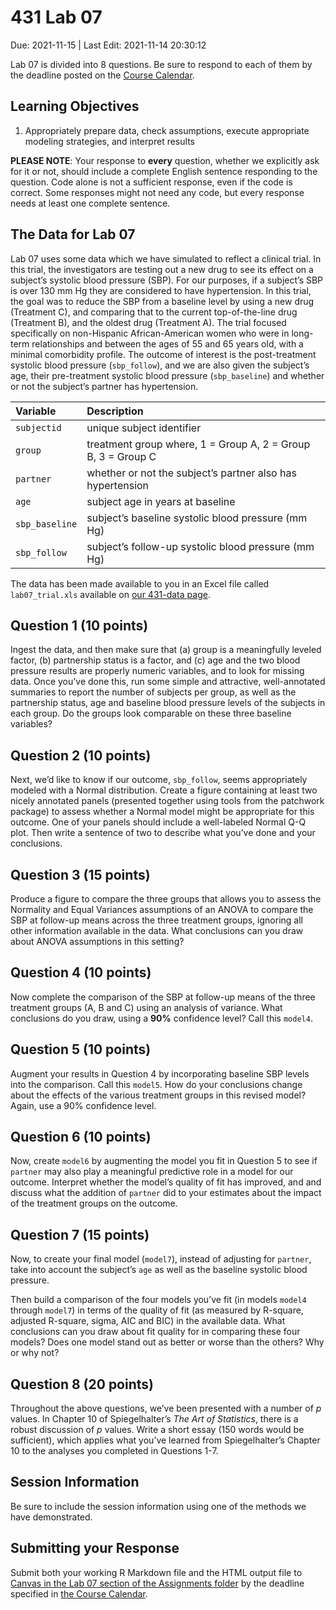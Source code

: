 431 Lab 07
================
Due: 2021-11-15 \| Last Edit: 2021-11-14 20:30:12

Lab 07 is divided into 8 questions. Be sure to respond to each of them
by the deadline posted on the [Course
Calendar](https://thomaselove.github.io/431/calendar.html).

## Learning Objectives

1.  Appropriately prepare data, check assumptions, execute appropriate
    modeling strategies, and interpret results

**PLEASE NOTE**: Your response to **every** question, whether we
explicitly ask for it or not, should include a complete English sentence
responding to the question. Code alone is not a sufficient response,
even if the code is correct. Some responses might not need any code, but
every response needs at least one complete sentence.

## The Data for Lab 07

Lab 07 uses some data which we have simulated to reflect a clinical
trial. In this trial, the investigators are testing out a new drug to
see its effect on a subject’s systolic blood pressure (SBP). For our
purposes, if a subject’s SBP is over 130 mm Hg they are considered to
have hypertension. In this trial, the goal was to reduce the SBP from a
baseline level by using a new drug (Treatment C), and comparing that to
the current top-of-the-line drug (Treatment B), and the oldest drug
(Treatment A). The trial focused specifically on non-Hispanic
African-American women who were in long-term relationships and between
the ages of 55 and 65 years old, with a minimal comorbidity profile. The
outcome of interest is the post-treatment systolic blood pressure
(`sbp_follow`), and we are also given the subject’s age, their
pre-treatment systolic blood pressure (`sbp_baseline`) and whether or
not the subject’s partner has hypertension.

| Variable       | Description                                                  |
|:---------------|:-------------------------------------------------------------|
| `subjectid`    | unique subject identifier                                    |
| `group`        | treatment group where, 1 = Group A, 2 = Group B, 3 = Group C |
| `partner`      | whether or not the subject’s partner also has hypertension   |
| `age`          | subject age in years at baseline                             |
| `sbp_baseline` | subject’s baseline systolic blood pressure (mm Hg)           |
| `sbp_follow`   | subject’s follow-up systolic blood pressure (mm Hg)          |

The data has been made available to you in an Excel file called
`lab07_trial.xls` available on [our 431-data
page](https://github.com/THOMASELOVE/431-data).

## Question 1 (10 points)

Ingest the data, and then make sure that (a) group is a meaningfully
leveled factor, (b) partnership status is a factor, and (c) age and the
two blood pressure results are properly numeric variables, and to look
for missing data. Once you’ve done this, run some simple and attractive,
well-annotated summaries to report the number of subjects per group, as
well as the partnership status, age and baseline blood pressure levels
of the subjects in each group. Do the groups look comparable on these
three baseline variables?

## Question 2 (10 points)

Next, we’d like to know if our outcome, `sbp_follow`, seems
appropriately modeled with a Normal distribution. Create a figure
containing at least two nicely annotated panels (presented together
using tools from the patchwork package) to assess whether a Normal model
might be appropriate for this outcome. One of your panels should include
a well-labeled Normal Q-Q plot. Then write a sentence of two to describe
what you’ve done and your conclusions.

## Question 3 (15 points)

Produce a figure to compare the three groups that allows you to assess
the Normality and Equal Variances assumptions of an ANOVA to compare the
SBP at follow-up means across the three treatment groups, ignoring all
other information available in the data. What conclusions can you draw
about ANOVA assumptions in this setting?

## Question 4 (10 points)

Now complete the comparison of the SBP at follow-up means of the three
treatment groups (A, B and C) using an analysis of variance. What
conclusions do you draw, using a **90%** confidence level? Call this
`model4`.

## Question 5 (10 points)

Augment your results in Question 4 by incorporating baseline SBP levels
into the comparison. Call this `model5`. How do your conclusions change
about the effects of the various treatment groups in this revised model?
Again, use a 90% confidence level.

## Question 6 (10 points)

Now, create `model6` by augmenting the model you fit in Question 5 to
see if `partner` may also play a meaningful predictive role in a model
for our outcome. Interpret whether the model’s quality of fit has
improved, and and discuss what the addition of `partner` did to your
estimates about the impact of the treatment groups on the outcome.

## Question 7 (15 points)

Now, to create your final model (`model7`), instead of adjusting for
`partner`, take into account the subject’s `age` as well as the baseline
systolic blood pressure.

Then build a comparison of the four models you’ve fit (in models
`model4` through `model7`) in terms of the quality of fit (as measured
by R-square, adjusted R-square, sigma, AIC and BIC) in the available
data. What conclusions can you draw about fit quality for in comparing
these four models? Does one model stand out as better or worse than the
others? Why or why not?

## Question 8 (20 points)

Throughout the above questions, we’ve been presented with a number of
*p* values. In Chapter 10 of Spiegelhalter’s *The Art of Statistics*,
there is a robust discussion of *p* values. Write a short essay (150
words would be sufficient), which applies what you’ve learned from
Spiegelhalter’s Chapter 10 to the analyses you completed in Questions
1-7.

## Session Information

Be sure to include the session information using one of the methods we
have demonstrated.

## Submitting your Response

Submit both your working R Markdown file and the HTML output file to
[Canvas in the Lab 07 section of the Assignments
folder](https://canvas.case.edu) by the deadline specified in [the
Course Calendar](https://thomaselove.github.io/431/calendar.html).
